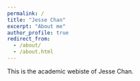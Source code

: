 ```yaml
---
permalink: /
title: "Jesse Chan"
excerpt: "About me"
author_profile: true
redirect_from: 
  - /about/
  - /about.html
---
```


This is the academic webiste of Jesse Chan.
